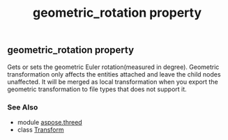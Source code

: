 ﻿---
title: geometric_rotation property
second_title: Aspose.3D for Python via .NET API References
description: 
type: docs
weight: 170
url: /python-net/aspose.threed/transform/geometric_rotation/
is_root: false
---

## geometric_rotation property


Gets or sets the geometric Euler rotation(measured in degree). 
            Geometric transformation only affects the entities attached and leave the child nodes unaffected.
            It will be merged as local transformation when you export the geometric transformation to file types that does not support it.

### See Also
* module [aspose.threed](../../)
* class [Transform](/3d/python-net/aspose.threed/transform)

